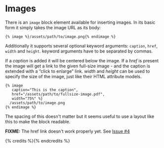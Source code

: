 # Images

There is an `image` block element available for inserting images. In its basic
form it simply takes the image URL as its body:

```
{% image %}/assets/path/to/image.png{% endimage %}
```

Additionally it supports several optional keyword arguments: `caption`, `href`,
`width` and `height`. keyword arguments have to be separated by commas.

If a *caption* is added it will be centered below the image.  If a *href* is
present the image will get a link to the given full-size image - and the caption
is extended with a “click to enlarge” link.  *width* and *height* can be used to
specify the size of the image, just like their HTML attribute models.

```
{% image
   caption="This is the caption",
   href="/assets/path/to/fullsize-image.pdf",
   width="75%" %}
  /assets/path/to/image.png
{% endimage %}
```

The spacing of this doesn't matter but it seems useful to use a layout like this
to make the block readable.

**FIXME:** The href link doesn't work properly yet.
See [Issue #4](https://git.openlilylib.org/oll/book/issues/4)

{% credits %}{% endcredits %}
